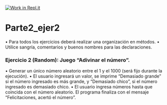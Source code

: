 [![Work in Repl.it](https://classroom.github.com/assets/work-in-replit-14baed9a392b3a25080506f3b7b6d57f295ec2978f6f33ec97e36a161684cbe9.svg)](https://classroom.github.com/online_ide?assignment_repo_id=4529485&assignment_repo_type=AssignmentRepo)
# Parte2_ejer2
•	Para todos los ejercicios deberá realizar una organización en métodos.
•	Utilice sangría, comentarios y buenos nombres para las declaraciones.

### Ejercicio 2 (Random): Juego “Adivinar el número”. 
•	Generar un único número aleatorio entre el 1 y el 1000 (será fijo durante la ejecución).
•	El usuario ingresará un valor, se imprime “Demasiado grande” si el número ingresado es más grande, y “Demasiado chico”, si el número ingresado es demasiado chico. 
•	El usuario ingresa números hasta que coincida con el número aleatorio. 
El programa finaliza con el mensaje “Felicitaciones, acertó el número”.

